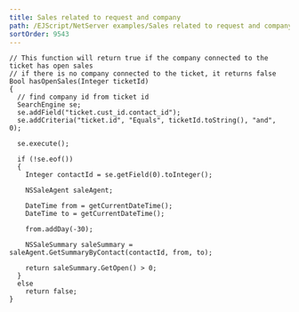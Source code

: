 ```yaml
---
title: Sales related to request and company
path: /EJScript/NetServer examples/Sales related to request and company
sortOrder: 9543
---
```



    // This function will return true if the company connected to the ticket has open sales
    // if there is no company connected to the ticket, it returns false
    Bool hasOpenSales(Integer ticketId)
    {
      // find company id from ticket id
      SearchEngine se;
      se.addField("ticket.cust_id.contact_id");
      se.addCriteria("ticket.id", "Equals", ticketId.toString(), "and", 0);
    
      se.execute();
    
      if (!se.eof())
      {
        Integer contactId = se.getField(0).toInteger();
    
        NSSaleAgent saleAgent;
    
        DateTime from = getCurrentDateTime();
        DateTime to = getCurrentDateTime();
    
        from.addDay(-30);
    
        NSSaleSummary saleSummary = saleAgent.GetSummaryByContact(contactId, from, to);
    
        return saleSummary.GetOpen() > 0;
      }
      else
        return false;
    }


